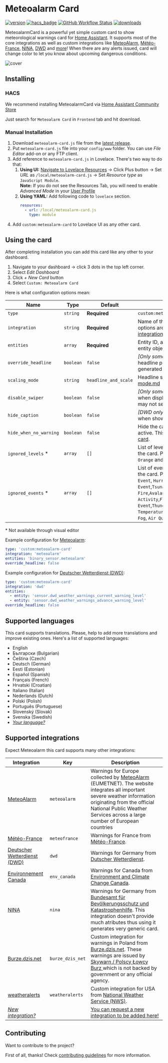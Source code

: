 # Meteoalarm Card

[![version](https://img.shields.io/npm/v/meteoalarm-card?label=version)](https://www.npmjs.com/package/meteoalarm-card)
[![hacs_badge](https://img.shields.io/badge/HACS-Default-41BDF5.svg)](https://github.com/hacs/integration)
[![GitHub Workflow Status](https://img.shields.io/github/actions/workflow/status/MrBartusek/MeteoalarmCard/build.yaml?branch=master)](https://github.com/MrBartusek/MeteoalarmCard/actions)
[![downloads](https://img.shields.io/github/downloads/MrBartusek/MeteoalarmCard/total?color=brightgreen)](https://github.com/MrBartusek/MeteoalarmCard/releases) 

MeteoalarmCard is a powerful yet simple custom card to show meteorological warnings card for [Home Assistant][ha]. It supports most of the core integrations as well as custom integrations like [MeteoAlarm][meteoalarm], [Météo-France][meteo-france], [NINA][nina], [DWD][dwd] and [more](#supported-integrations)! When there are any alerts issued, card will change color to let you know about upcoming dangerous conditions.

![cover](https://i.imgur.com/esXewN6.png)

[ha]: https://www.home-assistant.io/
<!-- Link for integrations are specified in integrations list-->

## Installing

### HACS

We recommend installing MeteoalarmCard via [Home Assistant Community Store](https://hacs.xyz)

Just search for `Meteoalarm Card` in `Frontend` tab and hit download.

### Manual Installation

1. Download `meteoalarm-card.js` file from the [latest release](https://github.com/MrBartusek/MeteoalarmCard/releases/latest).
2. Put `meteoalarm-card.js` file into your `config/www` folder. You can use _File Editor_ add-on or any FTP client.
3. Add reference to `meteoalarm-card.js` in Lovelace. There's two way to do that:
   1. **Using UI:** [Navigate to Lovelace Resources](https://my.home-assistant.io/redirect/lovelace_resources/) → Click Plus button → Set _URL_ as `/local/meteoalarm-card.js` → Set _Resource type_ as `JavaScript Module`.<br>
   **Note:** If you do not see the Resources Tab, you will need to enable _Advanced Mode_ in your [User Profile](https://my.home-assistant.io/redirect/profile/)
   2. **Using YAML:** Add following code to `lovelace` section.
      ```yaml
      resources:
        - url: /local/meteoalarm-card.js
          type: module
      ```
4. Add `custom:meteoalarm-card` to Lovelace UI as any other card.

## Using the card

After completing installation you can add this card like any other to your dashboard.

1. Navigate to your dashboard → click 3 dots in the top left corner.
2. Select _Edit Dashboard_
3. Click _+ New Card_ button
4. Select `Custom: Meteoalarm Card`

Here is what configuration options mean:

| Name                   | Type      | Default      | Description                                                                          |
| ---------------------- | --------- | ------------ | ------------------------------------------------------------------------------------ |
| `type`                 | `string`  | **Required** | `custom:meteoalarm-card`                                                             |
| `integration`          | `string`  | **Required** | Name of the integration. Available options are listed under [Supported integrations](#supported-integrations) |
| `entities`             | `array`   | **Required** | Entity ID, a list of entity IDs or a list of entity objects.                         |
| `override_headline`    | `boolean` | `false`      | _[Only some integrations]_ Override headline proved by integration by generated one. |
| `scaling_mode`         | `string`  | `headline_and_scale` | Headline scaling mode. See [scaling-mode.md](dosc/scaling-mode.md)           |
| `disable_swiper`       | `boolean` | `false`      | _[Only some integrations]_ Disable slider when displaying multiple alerts, you may not see some important alerts. |
| `hide_caption`         | `boolean` | `false`      | _[DWD only]_ Hide top-right caption when showing advance alerts.
| `hide_when_no_warning` | `boolean` | `false`      | Hide the card when no warning is active. This works like a [conditional card](https://www.home-assistant.io/lovelace/conditional/). |
| `ignored_levels` *     | `array`   | `[]`         | List of levels that will not be shown on the card. Possible values are: `Yellow`, `Orange` and `Red` |
| `ignored_events` *     | `array`   | `[]`         | List of events that will not be shown on the card. Possible values are: `Nuclear Event`, `Hurricane`, `Tornado`,`Coastal Event`,`Tsunami`,`Forest Fire`,`Avalanches`,`Earthquake`,`Volcanic Activity`,`Flooding`,`Sea Event`,`Thunderstorms`,`Rain`,`Snow/Ice`,`High Temperature`,`Low Temperature`,`Dust`,`Wind`, `Fog`, `Air Quality` and `Unknown Event` |

\* Not available through visual editor

Example configuration for [Meteoalarm](meteoalarm):

```yaml
type: 'custom:meteoalarm-card'
integration: 'meteoalarm'
entities: 'binary_sensor.meteoalarm'
override_headline: false
```

Example configuration for [Deutscher Wetterdienst (DWD)](dwd):

```yaml
type: 'custom:meteoalarm-card'
integration: 'dwd'
entities:
  - entity: 'sensor.dwd_weather_warnings_current_warning_level'
  - entity: 'sensor.dwd_weather_warnings_advance_warning_level'
override_headline: false
```

## Supported languages

This card supports translations. Please, help to add more translations and improve existing ones. Here's a list of supported languages:

<!-- Languages except English are sorted alphabetically -->
- English
- Български (Bulgarian)
- Čeština (Czech)
- Deutsch (German)
- Eesti (Estonian)
- Español (Spanish)
- Français (French)
- Hrvatski (Croatian)
- Italiano (Italian)
- Nederlands (Dutch)
- Polski (Polish)
- Português (Portuguese)
- Slovenský (Slovak)
- Svenska (Swedish)
- [_Your language?_](./CONTRIBUTING.md#how-to-add-translation)

## Supported integrations

Expect Meteoalarm this card supports many other integrations:

| Integration                         | Key              | Description              |
| ----------------------------------- | ---------------- | ------------------------ |
| [MeteoAlarm][meteoalarm]            | `meteoalarm`     | Warnings for Europe collected by [MeteoAlarm][meteoalarm-direct] (EUMETNET). The website integrates all important severe weather information originating from the official National Public Weather Services across a large number of European countries  |
| [Météo-France][meteo-france]        | `meteofrance`    | Warnings for France from [Météo-France][meteo-france-direct]. |
| [Deutscher Wetterdienst (DWD)][dwd] | `dwd`            | Warnings for Germany from [Dutscher Wetterdienst][dwd-direct]. |
| [Environnement Canada][env-canada]  | `env_canada`     | Warnings for Canada from [Environment and Climate Change Canada][env-canada-direct]. |
| [NINA][nina]                        | `nina`           | Warnings for Germany from [Bundesamt für Bevölkerungsschutz und Katastrophenhilfe][nina-direct]. This integration doesn't provide much atributes thus using it generates very generic card. |
| [Burze.dzis.net][burze]             | `burze_dzis_net` | Custom integration for warnings in Poland from [Burze.dzis.net][burze-direct]. These warnings are issued by [Skywarn / Polscy Łowcy Burz ](https://lowcyburz.pl) which is not backed by government or any official agency. |
| [weatheralerts][weatheralerts]      | `weatheralerts`  | Custom integration for USA from [National Weather Service (NWS)][weatheralerts-direct]. |
| [_New integration?_](https://github.com/MrBartusek/MeteoalarmCard/issues/new/choose) | | [You can request a new integration to be added here!]((https://github.com/MrBartusek/MeteoalarmCard/issues/new/choose)) |

[meteoalarm]: https://www.home-assistant.io/integrations/meteoalarm/
[meteoalarm-direct]: https://www.meteoalarm.org
[meteo-france]: https://www.home-assistant.io/integrations/meteo_france/
[meteo-france-direct]: https://meteofrance.com
[dwd]: https://www.home-assistant.io/integrations/dwd_weather_warnings/
[dwd-direct]: https://www.dwd.de/
[env-canada]: https://www.home-assistant.io/integrations/environment_canada/
[env-canada-direct]: https://weather.gc.ca/
[nina]: https://www.home-assistant.io/integrations/nina/
[nina-direct]: https://www.bbk.bund.de/
[burze]: https://github.com/PiotrMachowski/Home-Assistant-custom-components-Burze.dzis.net
[burze-direct]: https://burze.dzis.net
[weatheralerts]: https://github.com/custom-components/weatheralerts
[weatheralerts-direct]: https://www.weather.gov

## Contributing

Want to contribute to the project?

First of all, thanks! Check [contributing guidelines](./CONTRIBUTING.md) for more information.
